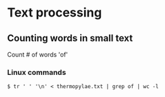 # Text processing

## Counting words in small text

Count # of words 'of'

### Linux commands


`$ tr ' ' '\n' < thermopylae.txt | grep of | wc -l`
